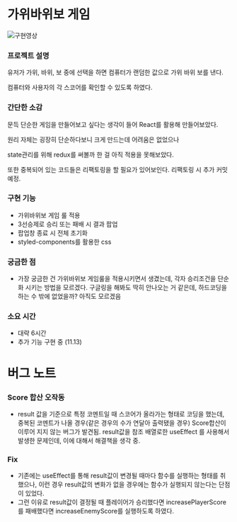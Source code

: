 # 가위바위보 게임

![구현영상](public/playVideo.gif)

### 프로젝트 설명

유저가 가위, 바위, 보 중에 선택을 하면 컴퓨터가 랜덤한 값으로 가위 바위 보를 낸다.

컴퓨터와 사용자의 각 스코어를 확인할 수 있도록 하였다.

### 간단한 소감

문득 단순한 게임을 만들어보고 싶다는 생각이 들어 React를 활용해 만들어보았다.

원리 자체는 굉장히 단순하다보니 크게 만드는데 어려움은 없었으나

state관리를 위해 redux를 써볼까 한 걸 아직 적용을 못해보았다.

또한 중복되어 있는 코드들은 리팩토링을 할 필요가 있어보인다. 리팩토링 시 추가 커밋 예정.

### 구현 기능

- 가위바위보 게임 룰 적용
- 3선승제로 승리 또는 패배 시 결과 팝업
- 팝업창 종료 시 전체 초기화
- styled-components를 활용한 css

### 궁금한 점

- 가장 궁금한 건 가위바위보 게임룰을 적용시키면서 생겼는데, 각자 승리조건을 단순화 시키는 방법을 모르겠다. 구글링을 해봐도 딱히 안나오는 거 같은데, 하드코딩을 하는 수 밖에 없었을까? 아직도 모르겠음

### 소요 시간

- 대략 6시간
- 추가 기능 구현 중 (11.13)

# 버그 노트

### Score 합산 오작동

- result 값을 기준으로 특정 코멘트일 때 스코어가 올라가는 형태로 코딩을 했는데, 중복된 코멘트가 나올 경우(같은 경우의 수가 연달아 출력됐을 경우) Score합산이 이루어 지지 않는 버그가 발견됨. result값을 참조 배열로한 useEffect 를 사용해서 발생한 문제인데, 이에 대해서 해결책을 생각 중.

### Fix

- 기존에는 useEffect를 통해 result값이 변경될 때마다 함수를 실행하는 형태를 취했으나, 이런 경우 result값의 변화가 없을 경우에는 함수가 실행되지 않는다는 단점이 있었다.
- 그런 이유로 result값이 결정될 때 플레이어가 승리했다면 increasePlayerScore를 패배했다면 increaseEnemyScore를 실행하도록 하였다.
